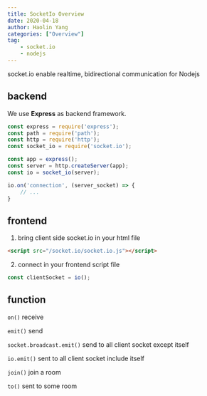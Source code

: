 ```yaml
---
title: SocketIo Overview
date: 2020-04-18
author: Haolin Yang
categories: ["Overview"]
tag:
    - socket.io
    - nodejs
---
```


socket.io enable realtime, bidirectional communication for Nodejs

## backend

We use **Express** as backend framework.

```js
const express = require('express');
const path = require('path');
const http = require('http');
const socket_io = require('socket.io');

const app = express();
const server = http.createServer(app);
const io = socket_io(server);

io.on('connection', (server_socket) => {
    // ...
}
```

## frontend

1. bring client side socket.io in your html file

```html
<script src="/socket.io/socket.io.js"></script>
```

2. connect in your frontend script file

```js
const clientSocket = io();
```

## function

`on()` receive

`emit()` send

`socket.broadcast.emit()` send to all client socket except itself

`io.emit()` sent to all client socket include itself

`join()` join a room

`to()` sent to some room
